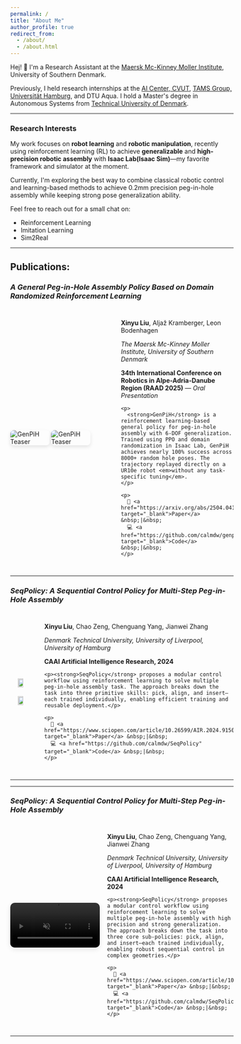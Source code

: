 ```yaml
---
permalink: /
title: "About Me"
author_profile: true
redirect_from: 
  - /about/
  - /about.html
---
```


Hej! 👋 I'm a Research Assistant at the [Maersk Mc-Kinney Moller Institute](https://www.sdu.dk/en/om-sdu/institutter-centre/mmmi_maersk_mckinney_moeller), University of Southern Denmark.  

Previously, I held research internships at the [AI Center, CVUT](https://www.aic.fel.cvut.cz/), [TAMS Group, Universität Hamburg](https://tams.informatik.uni-hamburg.de/), and DTU Aqua. I hold a Master's degree in Autonomous Systems from [Technical University of Denmark](https://www.dtu.dk/english/).

---

### Research Interests

My work focuses on **robot learning** and **robotic manipulation**, recently using reinforcement learning (RL) to achieve **generalizable** and **high-precision robotic assembly** with **Isaac Lab(Isaac Sim)**—my favorite framework and simulator at the moment.

Currently, I'm exploring the best way to combine classical robotic control and learning-based methods to achieve 0.2mm precision peg-in-hole assembly while keeping strong pose generalization ability.

Feel free to reach out for a small chat on:
- Reinforcement Learning
- Imitation Learning
- Sim2Real

---

## Publications:

### *A General Peg-in-Hole Assembly Policy Based on Domain Randomized Reinforcement Learning*

<div style="display: flex; flex-wrap: wrap; gap: 1.2em; margin: 2em 0; align-items: center;">

  <!-- Teaser Image: ~38% width to match golden ratio -->
  <img src="https://github.com/user-attachments/assets/1cac5868-0c91-4885-b4bd-e72ddb1efa42" 
       alt="GenPiH Teaser" 
       style="flex: 0 0 38%; max-width: 38%; border-radius: 8px; box-shadow: 0 4px 8px rgba(0,0,0,0.1);">
  <img src="https://github.com/user-attachments/assets/1ba56528-c9b1-49d8-b478-9257c4e5b645" 
       alt="GenPiH Teaser" 
       style="flex: 0 0 38%; max-width: 38%; border-radius: 8px; box-shadow: 0 4px 8px rgba(0,0,0,0.1);">

  <!-- Text Content: ~62% width -->
  <div style="flex: 1; min-width: 250px;">
    <p><strong>Xinyu Liu</strong>, Aljaž Kramberger, Leon Bodenhagen</p>
    <p><em>The Maersk Mc-Kinney Moller Institute, University of Southern Denmark</em></p>
    <p><strong>34th International Conference on Robotics in Alpe-Adria-Danube Region (RAAD 2025)</strong> — <em>Oral Presentation</em></p>

    <p>
      <strong>GenPiH</strong> is a reinforcement learning-based general policy for peg-in-hole assembly with 6-DOF generalization. Trained using PPO and domain randomization in Isaac Lab, GenPiH achieves nearly 100% success across 8000+ random hole poses. The trajectory replayed directly on a UR10e robot <em>without any task-specific tuning</em>.
    </p>

    <p>
      📄 <a href="https://arxiv.org/abs/2504.04148" target="_blank">Paper</a> &nbsp;|&nbsp;
      💻 <a href="https://github.com/calmdw/genpih" target="_blank">Code</a> &nbsp;|&nbsp;
    </p>
  </div>

</div>

---

### *SeqPolicy: A Sequential Control Policy for Multi-Step Peg-in-Hole Assembly*

<div style="display: flex; flex-wrap: wrap; gap: 1.2em; margin: 2em 0; align-items: center;">

  <!-- Two Teaser Videos - 38% width each -->

<div style="display: flex; gap: 20px; justify-content: center; flex-wrap: wrap;">
  <img src="https://github.com/calmdw/SeqPolicy/blob/main/Pick.gif" width="45%">
  <img src="https://github.com/calmdw/SeqPolicy/blob/main/align_insert.gif" width="45%">
</div>

  <!-- Text Content -->
  <div style="flex: 1; min-width: 250px;">
    <p><strong>Xinyu Liu</strong>, Chao Zeng, Chenguang Yang, Jianwei Zhang</p>
    <p><em>Denmark Technical University, University of Liverpool, University of Hamburg</em></p>
    <p><strong>CAAI Artificial Intelligence Research, 2024</strong></p>

    <p><strong>SeqPolicy</strong> proposes a modular control workflow using reinforcement learning to solve multiple peg-in-hole assembly task. The approach breaks down the task into three primitive skills: pick, align, and insert—each trained individually, enabling efficient training and reusable deployment.</p>

    <p>
      📄 <a href="https://www.sciopen.com/article/10.26599/AIR.2024.9150043" target="_blank">Paper</a> &nbsp;|&nbsp;
      💻 <a href="https://github.com/calmdw/SeqPolicy" target="_blank">Code</a> &nbsp;|&nbsp;
    </p>
  </div>
</div>

---


---

### *SeqPolicy: A Sequential Control Policy for Multi-Step Peg-in-Hole Assembly*

<div style="display: flex; flex-wrap: wrap; gap: 1.2em; margin: 2em 0; align-items: center;">

  <!-- Teaser Video or GIF -->
  <video autoplay loop muted playsinline style="flex: 0 0 40%; max-width: 40%; border-radius: 10px; box-shadow: 0 4px 12px rgba(0,0,0,0.1);">
    <source src="https://github.com/user-attachments/assets/d982fea1-155d-4a06-9eeb-02cdd2131ed4" type="video/webm">
  </video>

  <!-- Text Content -->
  <div style="flex: 1; min-width: 250px;">
    <p><strong>Xinyu Liu</strong>, Chao Zeng, Chenguang Yang, Jianwei Zhang</p>
    <p><em>Denmark Technical University, University of Liverpool, University of Hamburg</em></p>
    <p><strong>CAAI Artificial Intelligence Research, 2024</strong></p>

    <p><strong>SeqPolicy</strong> proposes a modular control workflow using reinforcement learning to solve multiple peg-in-hole assembly with high precision and strong generalization. The approach breaks down the task into three core sub-policies: pick, align, and insert—each trained individually, enabling robust sequential control in complex geometries.</p>

    <p>
      📄 <a href="https://www.sciopen.com/article/10.26599/AIR.2024.9150043" target="_blank">Paper</a> &nbsp;|&nbsp;
      💻 <a href="https://github.com/calmdw/SeqPolicy" target="_blank">Code</a> &nbsp;|&nbsp;
    </p>
  </div>
</div>

---



